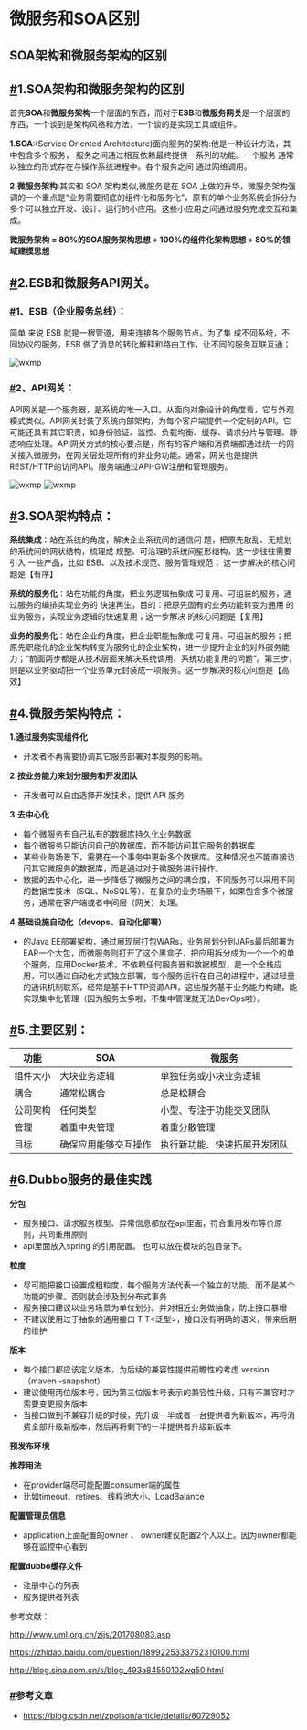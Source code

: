 # 微服务和SOA区别





## SOA架构和微服务架构的区别

## [#](https://www.yijiyong.com/architecture/microservanddistribute/04-micorservandsoadiff.html#_1-soa%E6%9E%B6%E6%9E%84%E5%92%8C%E5%BE%AE%E6%9C%8D%E5%8A%A1%E6%9E%B6%E6%9E%84%E7%9A%84%E5%8C%BA%E5%88%AB)1.SOA架构和微服务架构的区别

首先**SOA**和**微服务架构**一个层面的东西，而对于**ESB**和**微服务网关**是一个层面的东西，一个谈到是架构风格和方法，一个谈的是实现工具或组件。

**1.SOA**:(Service Oriented Architecture)面向服务的架构:他是一种设计方法，其中包含多个服务， 服务之间通过相互依赖最终提供一系列的功能。一个服务 通常以独立的形式存在与操作系统进程中。各个服务之间 通过网络调用。

**2.微服务架构**:其实和 SOA 架构类似,微服务是在 SOA 上做的升华，微服务架构强调的一个重点是“业务需要彻底的组件化和服务化”，原有的单个业务系统会拆分为多个可以独立开发、设计、运行的小应用。这些小应用之间通过服务完成交互和集成。

**微服务架构 = 80%的SOA服务架构思想 + 100%的组件化架构思想 + 80%的领域建模思想**

## [#](https://www.yijiyong.com/architecture/microservanddistribute/04-micorservandsoadiff.html#_2-esb%E5%92%8C%E5%BE%AE%E6%9C%8D%E5%8A%A1api%E7%BD%91%E5%85%B3%E3%80%82)2.ESB和微服务API网关。

### [#](https://www.yijiyong.com/architecture/microservanddistribute/04-micorservandsoadiff.html#_1%E3%80%81esb-%E4%BC%81%E4%B8%9A%E6%9C%8D%E5%8A%A1%E6%80%BB%E7%BA%BF)1、ESB（企业服务总线）：

简单 来说 ESB 就是一根管道，用来连接各个服务节点。为了集 成不同系统，不同协议的服务，ESB 做了消息的转化解释和路由工作，让不同的服务互联互通；

![wxmp](https://www.yijiyong.com/assets/img/architecture/microservanddistribute/microservsoadiff-1.png)

### [#](https://www.yijiyong.com/architecture/microservanddistribute/04-micorservandsoadiff.html#_2%E3%80%81api%E7%BD%91%E5%85%B3)2、API网关：

API网关是一个服务器，是系统的唯一入口。从面向对象设计的角度看，它与外观模式类似。API网关封装了系统内部架构，为每个客户端提供一个定制的API。它可能还具有其它职责，如身份验证、监控、负载均衡、缓存、请求分片与管理、静态响应处理。API网关方式的核心要点是，所有的客户端和消费端都通过统一的网关接入微服务，在网关层处理所有的非业务功能。通常，网关也是提供REST/HTTP的访问API。服务端通过API-GW注册和管理服务。

![wxmp](https://www.yijiyong.com/assets/img/architecture/microservanddistribute/microservsoadiff-2.png) ![wxmp](https://www.yijiyong.com/assets/img/architecture/microservanddistribute/microservsoadiff-3.png)

## [#](https://www.yijiyong.com/architecture/microservanddistribute/04-micorservandsoadiff.html#_3-soa%E6%9E%B6%E6%9E%84%E7%89%B9%E7%82%B9)3.SOA架构特点：

**系统集成**：站在系统的角度，解决企业系统间的通信问 题，把原先散乱、无规划的系统间的网状结构，梳理成 规整、可治理的系统间星形结构，这一步往往需要引入 一些产品，比如 ESB、以及技术规范、服务管理规范； 这一步解决的核心问题是【有序】

**系统的服务化**：站在功能的角度，把业务逻辑抽象成 可复用、可组装的服务，通过服务的编排实现业务的 快速再生，目的：把原先固有的业务功能转变为通用 的业务服务，实现业务逻辑的快速复用；这一步解决 的核心问题是【复用】

**业务的服务化**：站在企业的角度，把企业职能抽象成 可复用、可组装的服务；把原先职能化的企业架构转变为服务化的企业架构，进一步提升企业的对外服务能力；“前面两步都是从技术层面来解决系统调用、系统功能复用的问题”。第三步，则是以业务驱动把一个业务单元封装成一项服务。这一步解决的核心问题是【高效】

## [#](https://www.yijiyong.com/architecture/microservanddistribute/04-micorservandsoadiff.html#_4-%E5%BE%AE%E6%9C%8D%E5%8A%A1%E6%9E%B6%E6%9E%84%E7%89%B9%E7%82%B9)4.微服务架构特点：

**1.通过服务实现组件化**

- 开发者不再需要协调其它服务部署对本服务的影响。

**2.按业务能力来划分服务和开发团队**

- 开发者可以自由选择开发技术，提供 API 服务

**3.去中心化**

- 每个微服务有自己私有的数据库持久化业务数据
- 每个微服务只能访问自己的数据库，而不能访问其它服务的数据库
- 某些业务场景下，需要在一个事务中更新多个数据库。这种情况也不能直接访问其它微服务的数据库，而是通过对于微服务进行操作。
- 数据的去中心化，进一步降低了微服务之间的耦合度，不同服务可以采用不同的数据库技术（SQL、NoSQL等）。在复杂的业务场景下，如果包含多个微服务，通常在客户端或者中间层（网关）处理。

**4.基础设施自动化（devops、自动化部署）**

- 的Java EE部署架构，通过展现层打包WARs，业务层划分到JARs最后部署为EAR一个大包，而微服务则打开了这个黑盒子，把应用拆分成为一个一个的单个服务，应用Docker技术，不依赖任何服务器和数据模型，是一个全栈应用，可以通过自动化方式独立部署，每个服务运行在自己的进程中，通过轻量的通讯机制联系，经常是基于HTTP资源API，这些服务基于业务能力构建，能实现集中化管理（因为服务太多啦，不集中管理就无法DevOps啦）。

## [#](https://www.yijiyong.com/architecture/microservanddistribute/04-micorservandsoadiff.html#_5-%E4%B8%BB%E8%A6%81%E5%8C%BA%E5%88%AB)5.主要区别：

| 功能   | SOA        | 微服务            |
| ---- | ---------- | -------------- |
| 组件大小 | 大块业务逻辑     | 单独任务或小块业务逻辑    |
| 耦合   | 通常松耦合      | 总是松耦合          |
| 公司架构 | 任何类型       | 小型、专注于功能交叉团队   |
| 管理   | 着重中央管理     | 着重分散管理         |
| 目标   | 确保应用能够交互操作 | 执行新功能、快速拓展开发团队 |

## [#](https://www.yijiyong.com/architecture/microservanddistribute/04-micorservandsoadiff.html#_6-dubbo%E6%9C%8D%E5%8A%A1%E7%9A%84%E6%9C%80%E4%BD%B3%E5%AE%9E%E8%B7%B5)6.Dubbo服务的最佳实践

**分包**

- 服务接口、请求服务模型、异常信息都放在api里面，符合重用发布等价原则，共同重用原则
- api里面放入spring 的引用配置。 也可以放在模块的包目录下。

**粒度**

- 尽可能把接口设置成粗粒度，每个服务方法代表一个独立的功能，而不是某个功能的步骤。否则就会涉及到分布式事务
- 服务接口建议以业务场景为单位划分。并对相近业务做抽象，防止接口暴增
- 不建议使用过于抽象的通用接口 T T<泛型>，接口没有明确的语义，带来后期的维护

**版本**

- 每个接口都应该定义版本，为后续的兼容性提供前瞻性的考虑 version （maven -snapshot）
- 建议使用两位版本号，因为第三位版本号表示的兼容性升级，只有不兼容时才需要变更服务版本
- 当接口做到不兼容升级的时候，先升级一半或者一台提供者为新版本，再将消费全部升级新版本，然后再将剩下的一半提供者升级新版本

**预发布环境**

**推荐用法**

- 在provider端尽可能配置consumer端的属性
- 比如timeout、retires、线程池大小、LoadBalance

**配置管理员信息**

- application上面配置的owner 、 owner建议配置2个人以上。因为owner都能够在监控中心看到

**配置dubbo缓存文件**

- 注册中心的列表
- 服务提供者列表

参考文献：

http://www.uml.org.cn/zjjs/201708083.asp

https://zhidao.baidu.com/question/1899225333752310100.html

http://blog.sina.com.cn/s/blog_493a84550102wq50.html

### [#](https://www.yijiyong.com/architecture/microservanddistribute/04-micorservandsoadiff.html#%E5%8F%82%E8%80%83%E6%96%87%E7%AB%A0)参考文章

- https://blog.csdn.net/zpoison/article/details/80729052
